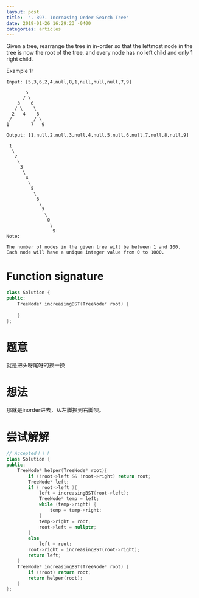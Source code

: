 ```yaml
---
layout: post
title:  ". 897. Increasing Order Search Tree"
date: 2019-01-26 16:29:23 -0400
categories: articles
---
```

Given a tree, rearrange the tree in in-order so that the leftmost node in the tree is now the root of the tree, and every node has no left child and only 1 right child.

Example 1:
```
Input: [5,3,6,2,4,null,8,1,null,null,null,7,9]

       5
      / \
    3    6
   / \    \
  2   4    8
 /        / \ 
1        7   9

Output: [1,null,2,null,3,null,4,null,5,null,6,null,7,null,8,null,9]

 1
  \
   2
    \
     3
      \
       4
        \
         5
          \
           6
            \
             7
              \
               8
                \
                 9  
Note:

The number of nodes in the given tree will be between 1 and 100.
Each node will have a unique integer value from 0 to 1000.
```
# Function signature
```c++
class Solution {
public:
    TreeNode* increasingBST(TreeNode* root) {
        
    }
};
```
# 题意
就是把头呀尾呀的换一换

# 想法
那就是inorder进去，从左脚换到右脚呗。

# 尝试解解
```c++
// Accepted！！！
class Solution {
public:
    TreeNode* helper(TreeNode* root){
        if (!root->left && !root->right) return root;
        TreeNode* left;
        if ( root->left ){
            left = increasingBST(root->left);
            TreeNode* temp = left;
            while (temp->right) {
                temp = temp->right;
            }
            temp->right = root;
            root->left = nullptr;
        }
        else
            left = root;
        root->right = increasingBST(root->right);
        return left;
    }
    TreeNode* increasingBST(TreeNode* root) {
        if (!root) return root;
        return helper(root);
    }
};
```